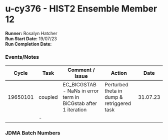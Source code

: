# u-cy376 - HIST2 Ensemble Member 12

**Runner:**  Rosalyn Hatcher  
**Run Start Date:**  19/07/23  
**Run Completion Date:**

### Events/Notes

| Cycle | Task | Comment / Issue | Action | Date |
| ---   | ---  | ---             | ---    | ---  |
| 19650101 | coupled  | EC_BICGSTAB - NaNs in error term in BiCGstab after 1 iteration | Perturbed theta in dump & retriggered task |  31.07.23  |
|  | - |  |  |  |

### JDMA Batch Numbers
